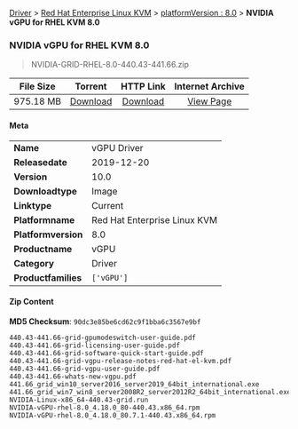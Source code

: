
[Driver](/README.md)  >  [Red Hat Enterprise Linux KVM](/index/Driver/Red_Hat_Enterprise_Linux_KVM.md)  >  [platformVersion : 8.0](/index/Driver/Red_Hat_Enterprise_Linux_KVM/8.0.md)  >  **NVIDIA vGPU for RHEL KVM 8.0**


###    NVIDIA vGPU for RHEL KVM 8.0

> NVIDIA-GRID-RHEL-8.0-440.43-441.66.zip   


| **File Size** | **Torrent**  | **HTTP Link** | **Internet Archive** |
|:-------------:|:------------:|:-------------:|:--------------------:|
| 975.18 MB |  [Download](https://archive.org/download/nvgpu_NVIDIA-GRID-RHEL-8.0-440.43-441.66.zip/nvgpu_NVIDIA-GRID-RHEL-8.0-440.43-441.66.zip_archive.torrent)       | [Download](https://archive.org/compress/nvgpu_NVIDIA-GRID-RHEL-8.0-440.43-441.66.zip) | [View Page](https://archive.org/details/nvgpu_NVIDIA-GRID-RHEL-8.0-440.43-441.66.zip)       |

#### Meta

<table>
<tr><td><strong>Name</strong></td><td>vGPU Driver</td></tr>
<tr><td><strong>Releasedate</strong></td><td>2019-12-20</td></tr>
<tr><td><strong>Version</strong></td><td>10.0</td></tr>
<tr><td><strong>Downloadtype</strong></td><td>Image</td></tr>
<tr><td><strong>Linktype</strong></td><td>Current</td></tr>
<tr><td><strong>Platformname</strong></td><td>Red Hat Enterprise Linux KVM</td></tr>
<tr><td><strong>Platformversion</strong></td><td>8.0</td></tr>
<tr><td><strong>Productname</strong></td><td>vGPU</td></tr>
<tr><td><strong>Category</strong></td><td>Driver</td></tr>
<tr><td><strong>Productfamilies</strong></td><td><code>['vGPU']</code></td></tr>
</table>

#### Zip Content

**MD5 Checksum**: `90dc3e85be6cd62c9f1bba6c3567e9bf`

```text
440.43-441.66-grid-gpumodeswitch-user-guide.pdf
440.43-441.66-grid-licensing-user-guide.pdf
440.43-441.66-grid-software-quick-start-guide.pdf
440.43-441.66-grid-vgpu-release-notes-red-hat-el-kvm.pdf
440.43-441.66-grid-vgpu-user-guide.pdf
440.43-441.66-whats-new-vgpu.pdf
441.66_grid_win10_server2016_server2019_64bit_international.exe
441.66_grid_win7_win8_server2008R2_server2012R2_64bit_international.exe
NVIDIA-Linux-x86_64-440.43-grid.run
NVIDIA-vGPU-rhel-8.0_4.18.0_80-440.43.x86_64.rpm
NVIDIA-vGPU-rhel-8.0_4.18.0_80.7.1-440.43.x86_64.rpm
```